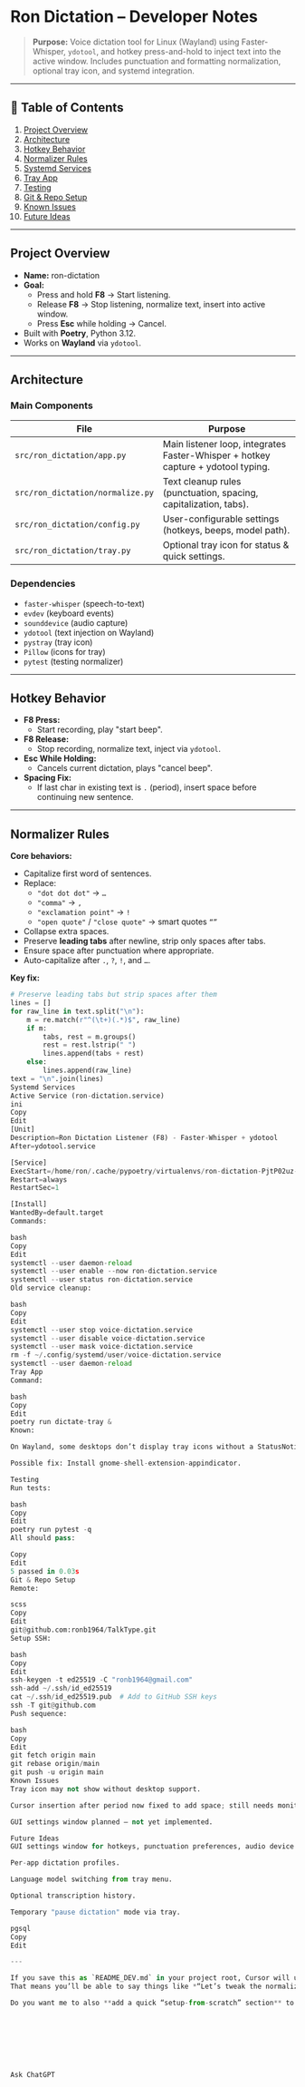 # Ron Dictation – Developer Notes

> **Purpose:** Voice dictation tool for Linux (Wayland) using Faster-Whisper, `ydotool`, and hotkey press-and-hold to inject text into the active window.
> Includes punctuation and formatting normalization, optional tray icon, and systemd integration.

---

## 📌 Table of Contents
1. [Project Overview](#project-overview)
2. [Architecture](#architecture)
3. [Hotkey Behavior](#hotkey-behavior)
4. [Normalizer Rules](#normalizer-rules)
5. [Systemd Services](#systemd-services)
6. [Tray App](#tray-app)
7. [Testing](#testing)
8. [Git & Repo Setup](#git--repo-setup)
9. [Known Issues](#known-issues)
10. [Future Ideas](#future-ideas)

---

## Project Overview
- **Name:** ron-dictation
- **Goal:**  
  - Press and hold **F8** → Start listening.  
  - Release **F8** → Stop listening, normalize text, insert into active window.
  - Press **Esc** while holding → Cancel.
- Built with **Poetry**, Python 3.12.
- Works on **Wayland** via `ydotool`.

---

## Architecture

### Main Components
| File | Purpose |
|------|---------|
| `src/ron_dictation/app.py` | Main listener loop, integrates Faster-Whisper + hotkey capture + ydotool typing. |
| `src/ron_dictation/normalize.py` | Text cleanup rules (punctuation, spacing, capitalization, tabs). |
| `src/ron_dictation/config.py` | User-configurable settings (hotkeys, beeps, model path). |
| `src/ron_dictation/tray.py` | Optional tray icon for status & quick settings. |

### Dependencies
- `faster-whisper` (speech-to-text)
- `evdev` (keyboard events)
- `sounddevice` (audio capture)
- `ydotool` (text injection on Wayland)
- `pystray` (tray icon)
- `Pillow` (icons for tray)
- `pytest` (testing normalizer)

---

## Hotkey Behavior
- **F8 Press:**  
  - Start recording, play "start beep".
- **F8 Release:**  
  - Stop recording, normalize text, inject via `ydotool`.
- **Esc While Holding:**  
  - Cancels current dictation, plays "cancel beep".
- **Spacing Fix:**  
  - If last char in existing text is `.` (period), insert space before continuing new sentence.

---

## Normalizer Rules

**Core behaviors:**
- Capitalize first word of sentences.
- Replace:
  - `"dot dot dot"` → `…`
  - `"comma"` → `,`
  - `"exclamation point"` → `!`
  - `"open quote"` / `"close quote"` → smart quotes `“”`
- Collapse extra spaces.
- Preserve **leading tabs** after newline, strip only spaces after tabs.
- Ensure space after punctuation where appropriate.
- Auto-capitalize after `.`, `?`, `!`, and `…`.

**Key fix:**  
```python
# Preserve leading tabs but strip spaces after them
lines = []
for raw_line in text.split("\n"):
    m = re.match(r"^(\t+)(.*)$", raw_line)
    if m:
        tabs, rest = m.groups()
        rest = rest.lstrip(" ")
        lines.append(tabs + rest)
    else:
        lines.append(raw_line)
text = "\n".join(lines)
Systemd Services
Active Service (ron-dictation.service)
ini
Copy
Edit
[Unit]
Description=Ron Dictation Listener (F8) - Faster-Whisper + ydotool
After=ydotool.service

[Service]
ExecStart=/home/ron/.cache/pypoetry/virtualenvs/ron-dictation-PjtP02uz-py3.12/bin/python -m ron_dictation.app
Restart=always
RestartSec=1

[Install]
WantedBy=default.target
Commands:

bash
Copy
Edit
systemctl --user daemon-reload
systemctl --user enable --now ron-dictation.service
systemctl --user status ron-dictation.service
Old service cleanup:

bash
Copy
Edit
systemctl --user stop voice-dictation.service
systemctl --user disable voice-dictation.service
systemctl --user mask voice-dictation.service
rm -f ~/.config/systemd/user/voice-dictation.service
systemctl --user daemon-reload
Tray App
Command:

bash
Copy
Edit
poetry run dictate-tray &
Known:

On Wayland, some desktops don’t display tray icons without a StatusNotifier/legacy tray extension.

Possible fix: Install gnome-shell-extension-appindicator.

Testing
Run tests:

bash
Copy
Edit
poetry run pytest -q
All should pass:

Copy
Edit
5 passed in 0.03s
Git & Repo Setup
Remote:

scss
Copy
Edit
git@github.com:ronb1964/TalkType.git
Setup SSH:

bash
Copy
Edit
ssh-keygen -t ed25519 -C "ronb1964@gmail.com"
ssh-add ~/.ssh/id_ed25519
cat ~/.ssh/id_ed25519.pub  # Add to GitHub SSH keys
ssh -T git@github.com
Push sequence:

bash
Copy
Edit
git fetch origin main
git rebase origin/main
git push -u origin main
Known Issues
Tray icon may not show without desktop support.

Cursor insertion after period now fixed to add space; still needs monitoring for other punctuation.

GUI settings window planned — not yet implemented.

Future Ideas
GUI settings window for hotkeys, punctuation preferences, audio device.

Per-app dictation profiles.

Language model switching from tray menu.

Optional transcription history.

Temporary "pause dictation" mode via tray.

pgsql
Copy
Edit

---

If you save this as `README_DEV.md` in your project root, Cursor will use it as context whenever you’re chatting about the repo.  
That means you’ll be able to say things like *“Let’s tweak the normalizer to handle semicolons differently”* and Cursor will already know the current setup.

Do you want me to also **add a quick “setup-from-scratch” section** to this so you can get the project running on a fresh machine in minutes? That might be handy for future reinstalls.








Ask ChatGPT

